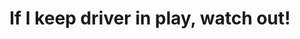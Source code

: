 ---
draft: false
name: "David Lower"
title: "If I keep driver in play, watch out!"
avatar: "../../assets/david.png"
avatarAlt: "David Lower"
publishDate: "2025-05-14 12:00"
---
